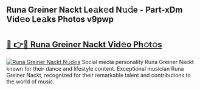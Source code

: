 ## Runa Greiner Nackt Le𝚊k𝚎d N𝚞𝚍e - Part-xDm Vid𝚎o Le𝚊ks Photos v9pwp

# <h2><a href="http://fb8e8p.evod.top/?m=Runa+Greiner+Nackt">🔗 👉🔴 Runa Greiner Nackt Vid𝚎o Ph𝚘t𝚘s</a></h2>

[![Runa Greiner Nackt N𝚞d𝚎s](https://i.imgur.com/8V9OHl7.gif)](http://fb8e8p.evod.top/?m=Runa+Greiner+Nackt)
Social media personality Runa Greiner Nackt known for their dance and lifestyle content. Exceptional musician Runa Greiner Nackt, recognized for their remarkable talent and contributions to the world of music. 
